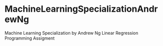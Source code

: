 # MachineLearningSpecializationAndrewNg
Machine Learning Specialization by Andrew Ng
Linear Regression Programming Assigment
